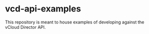 # vcd-api-examples
This repository is meant to house examples of developing against the vCloud Director API.
